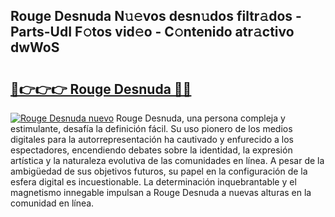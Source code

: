 ## Rouge Desnuda N𝚞𝚎vos desn𝚞dos filtr𝚊dos - Parts-UdI F𝚘tos vid𝚎o - C𝚘ntenido atr𝚊ctivo dwWoS

# <h2><a href="http://mb49x6.tromn.icu/?c=Rouge+Desnuda">🔗👉👉👉 Rouge Desnuda 🔗🔗</a></h2>

[![Rouge Desnuda nuevo](https://i.imgur.com/pEAQMta.gif)](http://mb49x6.tromn.icu/?c=Rouge+Desnuda)
Rouge Desnuda, una persona compleja y estimulante, desafía la definición fácil. Su uso pionero de los medios digitales para la autorrepresentación ha cautivado y enfurecido a los espectadores, encendiendo debates sobre la identidad, la expresión artística y la naturaleza evolutiva de las comunidades en línea. A pesar de la ambigüedad de sus objetivos futuros, su papel en la configuración de la esfera digital es incuestionable. La determinación inquebrantable y el magnetismo innegable impulsan a Rouge Desnuda a nuevas alturas en la comunidad en línea.
